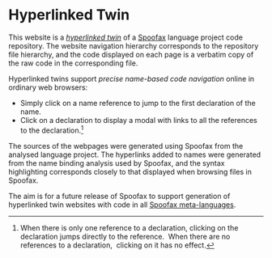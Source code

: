 # Hyperlinked Twin

This website is a _[hyperlinked twin][hyperlinked twins]_ of a [Spoofax] language project code repository.
The website navigation hierarchy corresponds to the repository file hierarchy,
and the code displayed on each page is a verbatim copy of the raw code in the corresponding file.

Hyperlinked twins support _precise name-based code navigation_ online in ordinary web browsers:

- Simply click on a name reference to jump to the first declaration of the name.
- Click on a declaration to display a modal with links to all the references to the declaration.[^1]

[^1]: When there is only one reference to a declaration,
​    clicking on the declaration jumps directly to the reference.
​    When there are no references to a declaration,
​    clicking on it has no effect.

The sources of the webpages were generated using Spoofax from the analysed language project.
The hyperlinks added to names were generated from the name binding analysis used by Spoofax,
and the syntax highlighting corresponds closely to that displayed when browsing files in Spoofax.

The aim is for a future release of Spoofax to support generation of hyperlinked twin websites
with code in all [Spoofax meta-languages].

[hyperlinked twins]: https://pdmosses.github.io/hyperlinked-twins/
[Spoofax]: https://spoofax.dev
[Spoofax meta-languages]: https://spoofax.dev/references/#spoofax-meta-languages
[SDF repo]: https://github.com/metaborg/sdf
[Material for MkDocs]: https://squidfunk.github.io/mkdocs-material
[mkdocs-awesome-pages-plugin]: https://github.com/lukasgeiter/mkdocs-awesome-pages-plugin
